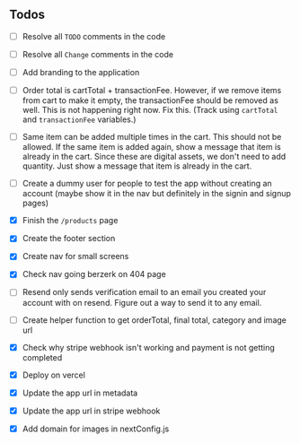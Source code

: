 ## Todos

- [ ] Resolve all `TODO` comments in the code
- [ ] Resolve all `Change` comments in the code
- [ ] Add branding to the application

- [ ] Order total is cartTotal + transactionFee. However, if we remove items from cart to make it empty, the transactionFee should be removed as well. This is not happening right now. Fix this. (Track using `cartTotal` and `transactionFee` variables.)
- [ ] Same item can be added multiple times in the cart. This should not be allowed. If the same item is added again, show a message that item is already in the cart. Since these are digital assets, we don't need to add quantity. Just show a message that item is already in the cart.

- [ ] Create a dummy user for people to test the app without creating an account (maybe show it in the nav but definitely in the signin and signup pages)
- [x] Finish the `/products` page
- [x] Create the footer section
- [x] Create nav for small screens
- [x] Check nav going berzerk on 404 page

- [ ] Resend only sends verification email to an email you created your account with on resend. Figure out a way to send it to any email.

- [ ] Create helper function to get orderTotal, final total, category and image url

- [x] Check why stripe webhook isn't working and payment is not getting completed
- [x] Deploy on vercel
- [x] Update the app url in metadata
- [x] Update the app url in stripe webhook

- [x] Add domain for images in nextConfig.js

